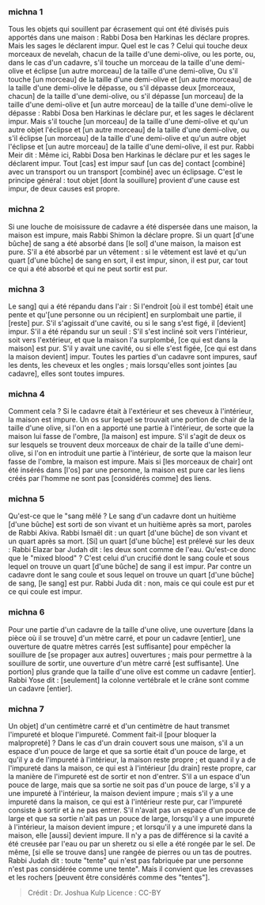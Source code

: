 
### michna 1
Tous les objets qui souillent par écrasement qui ont été divisés puis apportés dans une maison : Rabbi Dosa ben Harkinas les déclare propres. Mais les sages le déclarent impur. Quel est le cas ? Celui qui touche deux morceaux de nevelah, chacun de la taille d'une demi-olive, ou les porte, ou, dans le cas d'un cadavre, s'il touche un morceau de la taille d'une demi-olive et éclipse [un autre morceau] de la taille d'une demi-olive, Ou s'il touche [un morceau] de la taille d'une demi-olive et [un autre morceau] de la taille d'une demi-olive le dépasse, ou s'il dépasse deux [morceaux, chacun] de la taille d'une demi-olive, ou s'il dépasse [un morceau] de la taille d'une demi-olive et [un autre morceau] de la taille d'une demi-olive le dépasse : Rabbi Dosa ben Harkinas le déclare pur, et les sages le déclarent impur. Mais s'il touche [un morceau] de la taille d'une demi-olive et qu'un autre objet l'éclipse et [un autre morceau] de la taille d'une demi-olive, ou s'il éclipse [un morceau] de la taille d'une demi-olive et qu'un autre objet l'éclipse et [un autre morceau] de la taille d'une demi-olive, il est pur. Rabbi Meir dit : Même ici, Rabbi Dosa ben Harkinas le déclare pur et les sages le déclarent impur. Tout [cas] est impur sauf [un cas de] contact [combiné] avec un transport ou un transport [combiné] avec un éclipsage. C'est le principe général : tout objet [dont la souillure] provient d'une cause est impur, de deux causes est propre.

### michna 2
Si une louche de moisissure de cadavre a été dispersée dans une maison, la maison est impure, mais Rabbi Shimon la déclare propre. Si un quart [d'une bûche] de sang a été absorbé dans [le sol] d'une maison, la maison est pure. S'il a été absorbé par un vêtement : si le vêtement est lavé et qu'un quart [d'une bûche] de sang en sort, il est impur, sinon, il est pur, car tout ce qui a été absorbé et qui ne peut sortir est pur.

### michna 3
Le sang] qui a été répandu dans l'air : Si l'endroit [où il est tombé] était une pente et qu'[une personne ou un récipient] en surplombait une partie, il [reste] pur. S'il s'agissait d'une cavité, ou si le sang s'est figé, il [devient] impur. S'il a été répandu sur un seuil : S'il s'est incliné soit vers l'intérieur, soit vers l'extérieur, et que la maison l'a surplombé, [ce qui est dans la maison] est pur. S'il y avait une cavité, ou si elle s'est figée, [ce qui est dans la maison devient] impur. Toutes les parties d'un cadavre sont impures, sauf les dents, les cheveux et les ongles ; mais lorsqu'elles sont jointes [au cadavre], elles sont toutes impures.

### michna 4
Comment cela ? Si le cadavre était à l'extérieur et ses cheveux à l'intérieur, la maison est impure. Un os sur lequel se trouvait une portion de chair de la taille d'une olive, si l'on en a apporté une partie à l'intérieur, de sorte que la maison lui fasse de l'ombre, [la maison] est impure. S'il s'agit de deux os sur lesquels se trouvent deux morceaux de chair de la taille d'une demi-olive, si l'on en introduit une partie à l'intérieur, de sorte que la maison leur fasse de l'ombre, la maison est impure. Mais si [les morceaux de chair] ont été insérés dans [l'os] par une personne, la maison est pure car les liens créés par l'homme ne sont pas [considérés comme] des liens.

### michna 5
Qu'est-ce que le "sang mêlé ? Le sang d'un cadavre dont un huitième [d'une bûche] est sorti de son vivant et un huitième après sa mort, paroles de Rabbi Akiva. Rabbi Ismaël dit : un quart [d'une bûche] de son vivant et un quart après sa mort. [Si] un quart [d'une bûche] est prélevé sur les deux : Rabbi Elazar bar Judah dit : les deux sont comme de l'eau. Qu'est-ce donc que le "mixed blood" ? C'est celui d'un crucifié dont le sang coule et sous lequel on trouve un quart [d'une bûche] de sang il est impur. Par contre un cadavre dont le sang coule et sous lequel on trouve un quart [d'une bûche] de sang, [le sang] est pur. Rabbi Juda dit : non, mais ce qui coule est pur et ce qui coule est impur.

### michna 6
Pour une partie d'un cadavre de la taille d'une olive, une ouverture [dans la pièce où il se trouve] d'un mètre carré, et pour un cadavre [entier], une ouverture de quatre mètres carrés [est suffisante] pour empêcher la souillure de [se propager aux autres] ouvertures ; mais pour permettre à la souillure de sortir, une ouverture d'un mètre carré [est suffisante]. Une portion] plus grande que la taille d'une olive est comme un cadavre [entier]. Rabbi Yose dit : [seulement] la colonne vertébrale et le crâne sont comme un cadavre [entier].

### michna 7
Un objet] d'un centimètre carré et d'un centimètre de haut transmet l'impureté et bloque l'impureté. Comment fait-il [pour bloquer la malpropreté] ? Dans le cas d'un drain couvert sous une maison, s'il a un espace d'un pouce de large et que sa sortie était d'un pouce de large, et qu'il y a de l'impureté à l'intérieur, la maison reste propre ; et quand il y a de l'impureté dans la maison, ce qui est à l'intérieur [du drain] reste propre, car la manière de l'impureté est de sortir et non d'entrer. S'il a un espace d'un pouce de large, mais que sa sortie ne soit pas d'un pouce de large, s'il y a une impureté à l'intérieur, la maison devient impure ; mais s'il y a une impureté dans la maison, ce qui est à l'intérieur reste pur, car l'impureté consiste à sortir et à ne pas entrer. S'il n'avait pas un espace d'un pouce de large et que sa sortie n'ait pas un pouce de large, lorsqu'il y a une impureté à l'intérieur, la maison devient impure ; et lorsqu'il y a une impureté dans la maison, elle [aussi] devient impure. Il n'y a pas de différence si la cavité a été creusée par l'eau ou par un sheretz ou si elle a été rongée par le sel. De même, [si elle se trouve dans] une rangée de pierres ou un tas de poutres. Rabbi Judah dit : toute "tente" qui n'est pas fabriquée par une personne n'est pas considérée comme une tente". Mais il convient que les crevasses et les rochers [peuvent être considérés comme des "tentes"].

>Crédit : Dr. Joshua Kulp
>Licence : CC-BY
